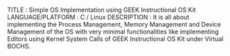 TITLE 				: 	Simple OS Implementation using GEEK Instructional OS Kit
LANGUAGE/PLATFORM 	: 	C / Linux
DESCRIPTION 		:	It is all about implementing the Process Management, Memory Management and Device Management of the OS with very minimal functionalities like implementing Editors using Kernel System Calls of GEEK Instructional OS Kit under Virtual BOCHS.